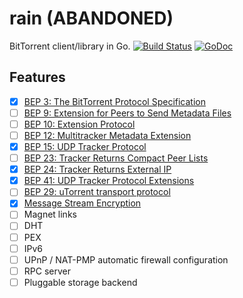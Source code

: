 rain (ABANDONED)
=====================

BitTorrent client/library in Go. [![Build Status](https://travis-ci.org/cenkalti/rain.svg?branch=master)](https://travis-ci.org/cenkalti/rain) [![GoDoc](https://godoc.org/github.com/cenkalti/rain?status.svg)](https://godoc.org/github.com/cenkalti/rain)

Features
--------
- [x] [BEP 3: The BitTorrent Protocol Specification](http://bittorrent.org/beps/bep_0003.html)
- [ ] [BEP 9: Extension for Peers to Send Metadata Files](http://bittorrent.org/beps/bep_0009.html)
- [ ] [BEP 10: Extension Protocol](http://bittorrent.org/beps/bep_0010.html)
- [ ] [BEP 12: Multitracker Metadata Extension](http://bittorrent.org/beps/bep_0012.html)
- [x] [BEP 15: UDP Tracker Protocol](http://bittorrent.org/beps/bep_0015.html)
- [ ] [BEP 23: Tracker Returns Compact Peer Lists](http://bittorrent.org/beps/bep_0023.html)
- [x] [BEP 24: Tracker Returns External IP](http://bittorrent.org/beps/bep_0024.html)
- [x] [BEP 41: UDP Tracker Protocol Extensions](http://bittorrent.org/beps/bep_0041.html)
- [ ] [BEP 29: uTorrent transport protocol](http://bittorrent.org/beps/bep_0029.html)
- [x] [Message Stream Encryption](http://wiki.vuze.com/w/Message_Stream_Encryption)
- [ ] Magnet links
- [ ] DHT
- [ ] PEX
- [ ] IPv6
- [ ] UPnP / NAT-PMP automatic firewall configuration
- [ ] RPC server
- [ ] Pluggable storage backend
